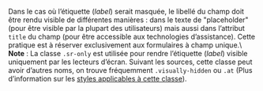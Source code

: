 Dans le cas où l’étiquette (*label*) serait masquée, le libellé du champ doit être rendu visible de différentes manières : dans le texte de "placeholder" (pour être visible par la plupart des utilisateurs) mais aussi dans l’attribut `title` du champ (pour être accessible aux technologies d’assistance). Cette pratique est à réserver exclusivement aux formulaires à champ unique.\ 
**Note** : La classe `.sr-only` est utilisée pour rendre l’étiquette (*label*) visible uniquement par les lecteurs d’écran. Suivant les sources, cette classe peut avoir d’autres noms, on trouve fréquemment `.visually-hidden` ou `.at` (Plus d’information sur les [styles applicables à cette classe]( https://www.w3.org/WAI/WCAG21/Techniques/css/C7.html)).
